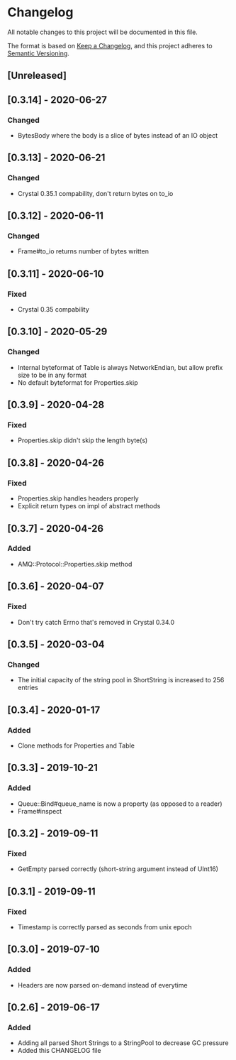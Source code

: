 # Changelog
All notable changes to this project will be documented in this file.

The format is based on [Keep a Changelog](https://keepachangelog.com/en/1.1.0/),
and this project adheres to [Semantic Versioning](https://semver.org/spec/v2.0.0.html).

## [Unreleased]

## [0.3.14] - 2020-06-27

### Changed
- BytesBody where the body is a slice of bytes instead of an IO object

## [0.3.13] - 2020-06-21

### Changed
- Crystal 0.35.1 compability, don't return bytes on to_io

## [0.3.12] - 2020-06-11

### Changed
- Frame#to_io returns number of bytes written

## [0.3.11] - 2020-06-10

### Fixed
- Crystal 0.35 compability

## [0.3.10] - 2020-05-29

### Changed
- Internal byteformat of Table is always NetworkEndian, but allow prefix size to be in any format
- No default byteformat for Properties.skip

## [0.3.9] - 2020-04-28

### Fixed
- Properties.skip didn't skip the length byte(s)

## [0.3.8] - 2020-04-26

### Fixed
- Properties.skip handles headers properly
- Explicit return types on impl of abstract methods

## [0.3.7] - 2020-04-26

### Added
- AMQ::Protocol::Properties.skip method

## [0.3.6] - 2020-04-07

### Fixed
- Don't try catch Errno that's removed in Crystal 0.34.0

## [0.3.5] - 2020-03-04

### Changed
- The initial capacity of the string pool in ShortString is increased to 256 entries

## [0.3.4] - 2020-01-17

### Added
- Clone methods for Properties and Table

## [0.3.3] - 2019-10-21

### Added
- Queue::Bind#queue_name is now a property (as opposed to a reader)
- Frame#inspect

## [0.3.2] - 2019-09-11

### Fixed
- GetEmpty parsed correctly (short-string argument instead of UInt16)

## [0.3.1] - 2019-09-11

### Fixed
- Timestamp is correctly parsed as seconds from unix epoch

## [0.3.0] - 2019-07-10

### Added
- Headers are now parsed on-demand instead of everytime

## [0.2.6] - 2019-06-17

### Added
- Adding all parsed Short Strings to a StringPool to decrease GC pressure
- Added this CHANGELOG file
